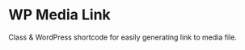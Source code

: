 WP Media Link
=========================

Class & WordPress shortcode for easily generating link to media file.
